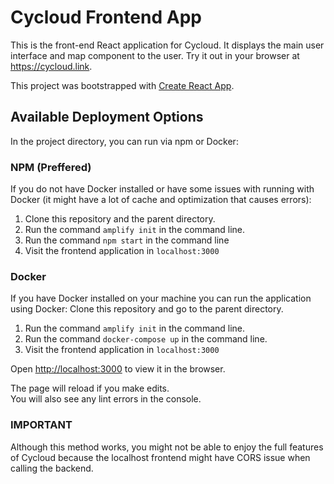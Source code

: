 # Cycloud Frontend App

This is the front-end React application for Cycloud. It displays the main user interface and map component to the user. Try it out in your browser at https://cycloud.link.

This project was bootstrapped with [Create React App](https://github.com/facebook/create-react-app).

## Available Deployment Options

In the project directory, you can run via npm or Docker:

### NPM (Preffered)

If you do not have Docker installed or have some issues with running with Docker (it might have a lot of cache and optimization that causes errors):

1. Clone this repository and the parent directory.
2. Run the command `amplify init` in the command line.
3. Run the command `npm start` in the command line
4. Visit the frontend application in `localhost:3000`

### Docker

If you have Docker installed on your machine you can run the application using Docker:
Clone this repository and go to the parent directory.

1. Run the command `amplify init` in the command line.
2. Run the command `docker-compose up` in the command line.
3. Visit the frontend application in `localhost:3000`

Open [http://localhost:3000](http://localhost:3000) to view it in the browser.

The page will reload if you make edits.\
You will also see any lint errors in the console.

### IMPORTANT

Although this method works, you might not be able to enjoy the full features of Cycloud because the localhost frontend might have CORS issue when calling the backend.
